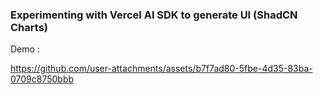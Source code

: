 ### Experimenting with Vercel AI SDK to generate UI (ShadCN Charts)
 Demo :

https://github.com/user-attachments/assets/b7f7ad80-5fbe-4d35-83ba-0709c8750bbb


